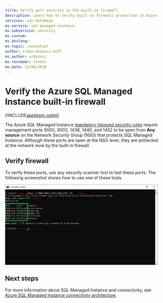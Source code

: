```yaml
---
title: Verify port security in the built-in firewall 
description: Learn how to verify built-in firewall protection in Azure SQL Managed Instance.
services: sql-database
ms.service: sql-managed-instance
ms.subservice: security
ms.custom: 
ms.devlang: 
ms.topic: conceptual
author: srdan-bozovic-msft
ms.author: srbozovi
ms.reviewer: sstein
ms.date: 12/04/2018
---
```

# Verify the Azure SQL Managed Instance built-in firewall
[!INCLUDE[appliesto-sqlmi](../includes/appliesto-sqlmi.md)]

The Azure SQL Managed Instance [mandatory inbound security rules](connectivity-architecture-overview.md#mandatory-inbound-security-rules) require management ports 9000, 9003, 1438, 1440, and 1452 to be open from **Any source** on the Network Security Group (NSG) that protects SQL Managed Instance. Although these ports are open at the NSG level, they are protected at the network level by the built-in firewall.

## Verify firewall

To verify these ports, use any security scanner tool to test these ports. The following screenshot shows how to use one of these tools.

![Verifying built-in firewall](./media/management-endpoint-verify-built-in-firewall/03_verify_firewall.png)

## Next steps

For more information about SQL Managed Instance and connectivity, see [Azure SQL Managed Instance connectivity architecture](connectivity-architecture-overview.md).
